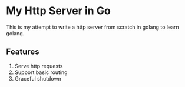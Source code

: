 # My Http Server in Go

This is my attempt to write a http server from scratch in golang
to learn golang.

## Features

1. Serve http requests
2. Support basic routing
3. Graceful shutdown
